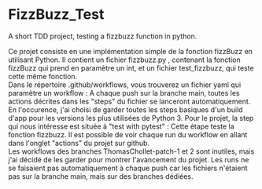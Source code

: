 # FizzBuzz_Test
A short TDD project, testing a fizzbuzz function in python.

Ce projet consiste en une implémentation simple de la fonction fizzBuzz en utilisant Python. 
Il contient un fichier fizzbuzz.py , contenant la fonction fizzBuzz qui prend en paramètre un int, et un fichier test_fizzbuzz, qui teste cette même fonction.    
Dans le répertoire .github/workflows, vous trouverez un fichier yaml qui paramètre un workflow :
  A chaque push sur la branche main, toutes les actions décrites dans les "steps" du fichier se lanceront automatiquement.
  En l'occurence, j'ai choisi de garder toutes les steps basiques d'un build d'app pour les versions les plus utilisées de Python 3.
  Pour le projet, la step qui nous intéresse est située à "test with pytest" : Cette étape teste la fonction fizzbuzz.
  Il est possible de voir chaque run du workflow en allant dans l'onglet "actions" du projet sur github.                                                           
  Les workflows des branches ThomasChollet-patch-1 et 2 sont inutiles, mais j'ai décidé de les garder pour montrer l'avancement du projet. Les runs ne se faisaient pas automatiquement à chaque push car les fichiers n'étaient pas sur la branche main, mais sur des branches dédiées.

